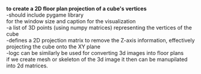 **to create a 2D floor plan projection of a cube's vertices**
<br>
-should include pygame library
<br>
  for the window size and caption for the visualization
  <br>
-a list of 3D points (using numpy matrices) representing the vertices of the cube<br>
-defines a 2D projection matrix to remove the Z-axis information, effectively projecting the cube onto the XY plane<br>
-logc can be similarly be used for converting 3d images into floor plans<br>
  if we create mesh or skeleton of the 3d image it then can be manupilated into 2d matrices.
